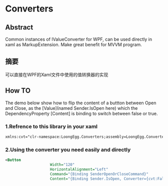 # Converters
## Abstract
Common instances of IValueConverter for WPF, can be used directly in xaml as MarkupExtension.
Make great benefit for MVVM program.

## 摘要
可以直接在WPF的Xaml文件中使用的值转换器的实现

## How TO
The demo below show how to flip the content of a buttton between Open and Close, as the [Value](named Sender.IsOpen here) which the DependencyProperty [Content] is binding to switch between false or true.
### 1.Refrence to this library in your xaml
```xml
xmlns:cvt="clr-namespace:LoongEgg.Converters;assembly=LoongEgg.Converters"
```
### 2.Using the converter you need easily and directly
```xml
<Button
                    Width="120"
                    HorizontalAlignment="Left"
                    Command="{Binding SenderOpenOrCloseCommand}"
                    Content="{Binding Sender.IsOpen, Converter={cvt:FalseToOpenStringConverter}, FallbackValue=打开/关闭}" />          
```
